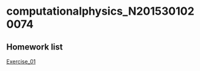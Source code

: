 # computationalphysics_N2015301020074
## Homework list
[Exercise_01](https://github.com/X-sc-fan/computationalphysics_N2015301020074/blob/master/print_my_name.py)
